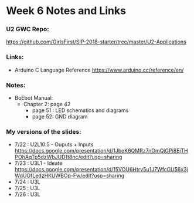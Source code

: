 # Week 6 Notes and Links

### U2 GWC Repo:
https://github.com/GirlsFirst/SIP-2018-starter/tree/master/U2-Applications

### Links:
- Arduino C Language Reference
	https://www.arduino.cc/reference/en/

### Notes:
- BoEbot Manual:
	- Chapter 2: page 42
		- page 51 : LED schematics and diagrams
		- page 52: GND diagram


### My versions of the slides:
- 7/22 : U2L10.5 - Ouputs + Inputs
	https://docs.google.com/presentation/d/1JbeK6QMRz7nOmQjGPi8EjTHPOhAqTp5dzWbJUD1t8nc/edit?usp=sharing
- 7/23 : U3L1 - Ideate
	https://docs.google.com/presentation/d/15VOU6Htrv5u1J7WfcGU56x3jWdUOfLedzHKUWBOp-Fw/edit?usp=sharing
- 7/24 : U3L
- 7/25 : U3L
- 7/26 : U3L
